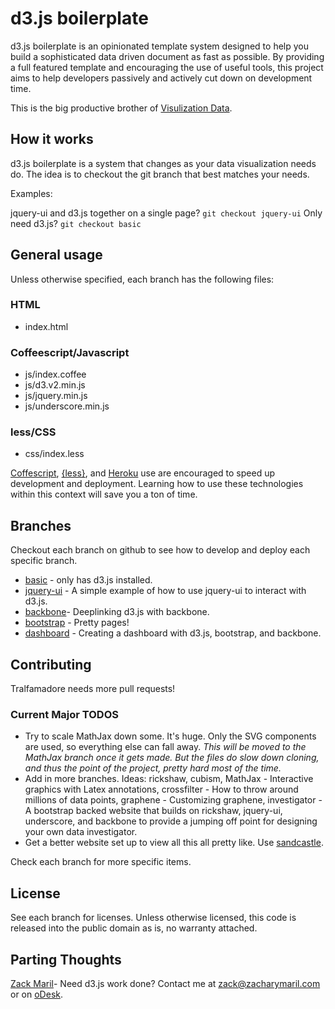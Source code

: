 # d3.js boilerplate

d3.js boilerplate is an opinionated template system designed to help
you build a sophisticated data driven document as fast as possible. By
providing a full featured template and encouraging the use of useful
tools, this project aims to help developers passively and actively cut
down on development time.

This is the big productive brother of
[Visulization Data](https://github.com/zmaril/Visualization-Data).

## How it works

d3.js boilerplate is a system that changes as your data
visualization needs do. The idea is to checkout the git branch
that best matches your needs.

Examples:

jquery-ui and d3.js together on a single page? `git checkout jquery-ui`
Only need d3.js? `git checkout basic`

## General usage

Unless otherwise specified, each branch has the following files:

### HTML

* index.html

### Coffeescript/Javascript

* js/index.coffee
* js/d3.v2.min.js
* js/jquery.min.js
* js/underscore.min.js

### less/CSS

* css/index.less

[Coffescript](http://coffeescript.org/),
[{less}](http://lesscss.org/), and [Heroku](http://www.heroku.com/)
use are encouraged to speed up development and deployment. Learning
how to use these technologies within this context will save you a ton
of time.

## Branches

Checkout each branch on github to see how to develop and deploy each
specific branch.

* [basic](https://github.com/zmaril/d3.js-boilerplate/tree/basic) - only has d3.js installed.
* [jquery-ui](https://github.com/zmaril/d3.js-boilerplate/tree/jquery-ui) - A simple example of how to use jquery-ui to interact
  with d3.js.
* [backbone](https://github.com/zmaril/d3.js-boilerplate/tree/backbone)- Deeplinking d3.js with backbone.
* [bootstrap](https://github.com/zmaril/d3.js-boilerplate/tree/bootstrap) - Pretty pages!
* [dashboard](https://github.com/zmaril/d3.js-boilerplate/tree/backbone)  - Creating a dashboard with d3.js, bootstrap, and backbone.

## Contributing

Tralfamadore needs more pull requests! 

### Current Major TODOS
* Try to scale MathJax down some. It's huge. Only the SVG components
  are used, so everything else can fall away. _This will be moved to
  the MathJax branch once it gets made. But the files do slow down
  cloning, and thus the point of the project, pretty hard most of the
  time._
* Add in more branches. Ideas: rickshaw, cubism, MathJax - Interactive
  graphics with Latex annotations, crossfilter - How to throw around
  millions of data points, graphene - Customizing graphene,
  investigator - A bootstrap backed website that builds on rickshaw,
  jquery-ui, underscore, and backbone to provide a jumping off point
  for designing your own data investigator.
* Get a better website set up to view all this all pretty like. Use [sandcastle](https://github.com/Khan/sandcastle).

Check each branch for more specific items. 

## License

See each branch for licenses. Unless otherwise licensed, this code is
released into the public domain as is, no warranty attached. 

## Parting Thoughts

[Zack Maril](https://twitter.com/#!/ZackMaril)- Need d3.js work done?
Contact me at zack@zacharymaril.com or on [oDesk](https://www.odesk.com/users/~~80bea7ba2750c34b). 
